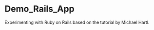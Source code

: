 Demo_Rails_App
==============

Experimenting with Ruby on Rails based on the tutorial by Michael Hartl.
